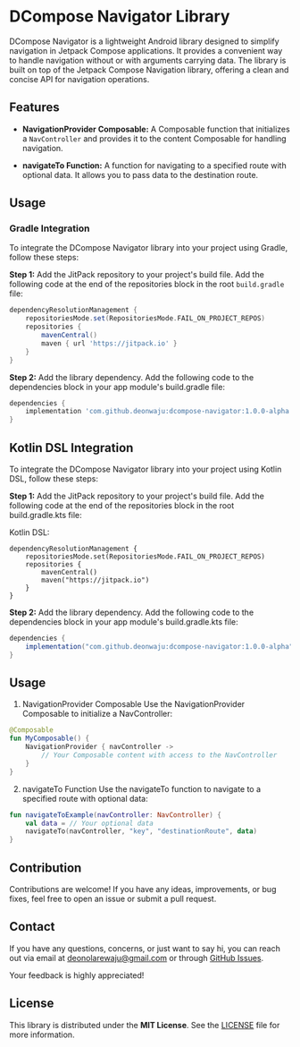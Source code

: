 # DCompose Navigator Library

DCompose Navigator is a lightweight Android library designed to simplify navigation in Jetpack Compose applications. It provides a convenient way to handle navigation without or with arguments carrying data. The library is built on top of the Jetpack Compose Navigation library, offering a clean and concise API for navigation operations.

## Features

- **NavigationProvider Composable:** A Composable function that initializes a `NavController` and provides it to the content Composable for handling navigation.

- **navigateTo Function:** A function for navigating to a specified route with optional data. It allows you to pass data to the destination route.

## Usage

### Gradle Integration

To integrate the DCompose Navigator library into your project using Gradle, follow these steps:

**Step 1:** Add the JitPack repository to your project's build file. Add the following code at the end of the repositories block in the root `build.gradle` file:

```gradle
dependencyResolutionManagement {
    repositoriesMode.set(RepositoriesMode.FAIL_ON_PROJECT_REPOS)
    repositories {
        mavenCentral()
        maven { url 'https://jitpack.io' }
    }
}
```
**Step 2:** Add the library dependency. Add the following code to the dependencies block in your app module's build.gradle file:

```gradle
dependencies {
    implementation 'com.github.deonwaju:dcompose-navigator:1.0.0-alpha'
}
```

## Kotlin DSL Integration
To integrate the DCompose Navigator library into your project using Kotlin DSL, follow these steps:

**Step 1:** Add the JitPack repository to your project's build file. Add the following code at the end of the repositories block in the root build.gradle.kts file:

Kotlin DSL:
```
dependencyResolutionManagement {
    repositoriesMode.set(RepositoriesMode.FAIL_ON_PROJECT_REPOS)
    repositories {
        mavenCentral()
        maven("https://jitpack.io")
    }
}
```
**Step 2:** Add the library dependency. Add the following code to the dependencies block in your app module's build.gradle.kts file:

``` gradle
dependencies {
    implementation("com.github.deonwaju:dcompose-navigator:1.0.0-alpha")
}
```

## Usage
1. NavigationProvider Composable
Use the NavigationProvider Composable to initialize a NavController:

```kotlin
@Composable
fun MyComposable() {
    NavigationProvider { navController ->
        // Your Composable content with access to the NavController
    }
}
```

2. navigateTo Function
Use the navigateTo function to navigate to a specified route with optional data:

```kotlin
fun navigateToExample(navController: NavController) {
    val data = // Your optional data
    navigateTo(navController, "key", "destinationRoute", data)
}
```

## Contribution
Contributions are welcome! If you have any ideas, improvements, or bug fixes, feel free to open an issue or submit a pull request.

## Contact

If you have any questions, concerns, or just want to say hi, you can reach out via email at [deonolarewaju@gmail.com](deonolarewaju@gmail.com) or through [GitHub Issues](https://github.com/deonwaju/dcompose-navigator/issues).

Your feedback is highly appreciated!

## License

This library is distributed under the **MIT License**. See the [LICENSE](./LICENSE) file for more information.
